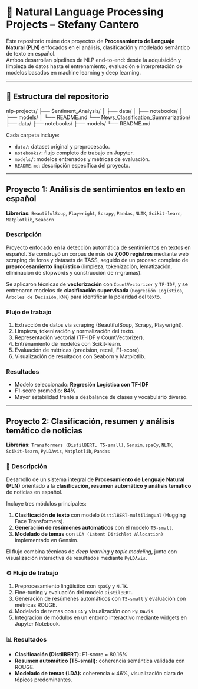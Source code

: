 # 🧠 Natural Language Processing Projects – Stefany Cantero

Este repositorio reúne dos proyectos de **Procesamiento de Lenguaje Natural (PLN)** enfocados en el análisis, clasificación y modelado semántico de texto en español.  
Ambos desarrollan pipelines de NLP end-to-end: desde la adquisición y limpieza de datos hasta el entrenamiento, evaluación e interpretación de modelos basados en machine learning y deep learning.

---

## 📂 Estructura del repositorio
nlp-projects/
├── Sentiment_Analysis/
│ ├── data/
│ ├── notebooks/
│ ├── models/
│ └── README.md
└── News_Classification_Summarization/
├── data/
├── notebooks/
├── models/
└── README.md

Cada carpeta incluye:
- `data/`: dataset original y preprocesado.  
- `notebooks/`: flujo completo de trabajo en Jupyter.  
- `models/`: modelos entrenados y métricas de evaluación.  
- `README.md`: descripción específica del proyecto.
  
---
## Proyecto 1: Análisis de sentimientos en texto en español  

**Librerías:** `BeautifulSoup`, `Playwright`, `Scrapy`, `Pandas`, `NLTK`, `Scikit-learn`, `Matplotlib`, `Seaborn`

### Descripción
Proyecto enfocado en la detección automática de sentimientos en textos en español. Se construyó un corpus de más de **7,000 registros** mediante web scraping de foros y datasets de TASS, seguido de un proceso completo de **preprocesamiento lingüístico** (limpieza, tokenización, lematización, eliminación de stopwords y construcción de n-gramas).

Se aplicaron técnicas de **vectorización** con `CountVectorizer` y `TF-IDF`, y se entrenaron modelos de **clasificación supervisada** (`Regresión Logística`, `Árboles de Decisión`, `KNN`) para identificar la polaridad del texto.

### Flujo de trabajo
1. Extracción de datos vía scraping (BeautifulSoup, Scrapy, Playwright).  
2. Limpieza, tokenización y normalización del texto.  
3. Representación vectorial (TF-IDF y CountVectorizer).  
4. Entrenamiento de modelos con Scikit-learn.  
5. Evaluación de métricas (precision, recall, F1-score).  
6. Visualización de resultados con Seaborn y Matplotlib.

### Resultados
- Modelo seleccionado: **Regresión Logística con TF-IDF**  
- F1-score promedio: **84%**  
- Mayor estabilidad frente a desbalance de clases y vocabulario diverso.

---

## Proyecto 2: Clasificación, resumen y análisis temático de noticias  

**Librerías:** `Transformers (DistilBERT, T5-small)`, `Gensim`, `spaCy`, `NLTK`, `Scikit-learn`, `PyLDAvis`, `Matplotlib`, `Pandas`

### 📘 Descripción
Desarrollo de un sistema integral de **Procesamiento de Lenguaje Natural (PLN)** orientado a la **clasificación, resumen automático y análisis temático** de noticias en español.

Incluye tres módulos principales:
1. **Clasificación de texto** con modelo `DistilBERT-multilingual` (Hugging Face Transformers).  
2. **Generación de resúmenes automáticos** con el modelo `T5-small`.  
3. **Modelado de temas** con `LDA (Latent Dirichlet Allocation)` implementado en Gensim.

El flujo combina técnicas de *deep learning* y *topic modeling*, junto con visualización interactiva de resultados mediante `PyLDAvis`.

### ⚙️ Flujo de trabajo
1. Preprocesamiento lingüístico con `spaCy` y `NLTK`.  
2. Fine-tuning y evaluación del modelo `DistilBERT`.  
3. Generación de resúmenes automáticos con `T5-small` y evaluación con métricas ROUGE.  
4. Modelado de temas con `LDA` y visualización con `PyLDAvis`.  
5. Integración de módulos en un entorno interactivo mediante widgets en Jupyter Notebook.

### 📊 Resultados
- **Clasificación (DistilBERT):** F1-score = 80.16%  
- **Resumen automático (T5-small):** coherencia semántica validada con ROUGE.  
- **Modelado de temas (LDA):** coherencia ≈ 46%, visualización clara de tópicos predominantes.

